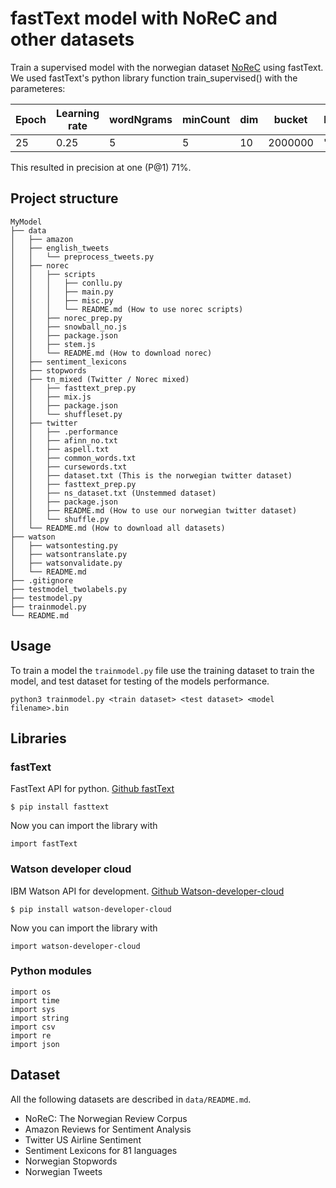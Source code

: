 # fastText model with NoReC and other datasets

Train a supervised model with the norwegian dataset [NoReC](https://github.com/ltgoslo/norec) using fastText. We used fastText's python library function train_supervised() with the parameteres:

| Epoch | Learning rate | wordNgrams | minCount | dim | bucket   | loss | neg | ws | verbose | minn | maxn |
|-------|---------------|------------|----------|-----|----------|------|-----|----|---------|------|------|
| 25    | 0.25           | 5          | 5        | 10  | 2000000 | "ns" | 30  | 10 | 2       | 5    | 6    |

This resulted in precision at one (P@1) 71%.

## Project structure

```
MyModel
├── data
│   ├── amazon
│   ├── english_tweets
│   │   └── preprocess_tweets.py
│   ├── norec
│   │   ├── scripts
│   │   │   ├── conllu.py
│   │   │   ├── main.py
│   │   │   ├── misc.py
│   │   │   └── README.md (How to use norec scripts)
│   │   ├── norec_prep.py
│   │   ├── snowball_no.js
│   │   ├── package.json
│   │   ├── stem.js
│   │   └── README.md (How to download norec)
│   ├── sentiment_lexicons
│   ├── stopwords
│   ├── tn_mixed (Twitter / Norec mixed)
│   │   ├── fasttext_prep.py
│   │   ├── mix.js
│   │   ├── package.json
│   │   └── shuffleset.py
│   ├── twitter
│   │   ├── .performance
│   │   ├── afinn_no.txt
│   │   ├── aspell.txt
│   │   ├── common_words.txt
│   │   ├── cursewords.txt
│   │   ├── dataset.txt (This is the norwegian twitter dataset)
│   │   ├── fasttext_prep.py
│   │   ├── ns_dataset.txt (Unstemmed dataset)
│   │   ├── package.json
│   │   ├── README.md (How to use our norwegian twitter dataset)
│   │   └── shuffle.py
│   └── README.md (How to download all datasets)
├── watson
│   ├── watsontesting.py
│   ├── watsontranslate.py
│   ├── watsonvalidate.py
│   └── README.md
├── .gitignore
├── testmodel_twolabels.py
├── testmodel.py
├── trainmodel.py
└── README.md
```

## Usage
To train a model the `trainmodel.py` file use the training dataset to train the model, and test dataset for testing of the models performance.
```
python3 trainmodel.py <train dataset> <test dataset> <model filename>.bin
```

## Libraries

### fastText
FastText API for python. [Github fastText](https://github.com/facebookresearch/fastText/tree/master/python)
```
$ pip install fasttext
```
Now you can import the library with
```
import fastText
```

### Watson developer cloud
IBM Watson API for development. [Github Watson-developer-cloud](https://github.com/watson-developer-cloud/python-sdk/tree/master/watson_developer_cloud)
```
$ pip install watson-developer-cloud
```
Now you can import the library with
```
import watson-developer-cloud
```

### Python modules
```
import os
import time
import sys
import string
import csv
import re
import json
```

## Dataset
All the following datasets are described in  `data/README.md`.
- NoReC: The Norwegian Review Corpus
- Amazon Reviews for Sentiment Analysis
- Twitter US Airline Sentiment
- Sentiment Lexicons for 81 languages
- Norwegian Stopwords
- Norwegian Tweets

